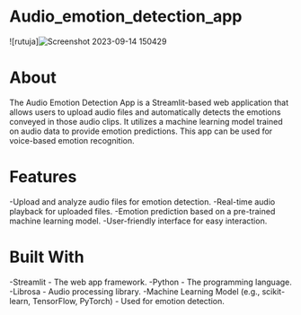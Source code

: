 # Audio_emotion_detection_app
![rutuja]![Screenshot 2023-09-14 150429](https://github.com/RutujaChauhan/Audio_emotion_detection_app/assets/95647723/1f6ae1e2-b22c-4f39-a21b-dd20ed18c7d9)

# About #
The Audio Emotion Detection App is a Streamlit-based web application that allows users to upload audio files and automatically detects the emotions conveyed in those audio clips. 
It utilizes a machine learning model trained on audio data to provide emotion predictions. 
This app can be used for voice-based emotion recognition.

# Features #
-Upload and analyze audio files for emotion detection.
-Real-time audio playback for uploaded files.
-Emotion prediction based on a pre-trained machine learning model.
-User-friendly interface for easy interaction.

# Built With #
-Streamlit - The web app framework.
-Python - The programming language.
-Librosa - Audio processing library.
-Machine Learning Model (e.g., scikit-learn, TensorFlow, PyTorch) - Used for emotion detection.
